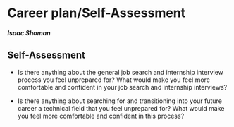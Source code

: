 # Career plan/Self-Assessment

##### Isaac Shoman

## Self-Assessment

* Is there anything about the general job search and internship interview process you feel unprepared for? What would make you feel more comfortable and confident in your job search and internship interviews?

* Is there anything about searching for and transitioning into your future career a technical field that you feel unprepared for? What would make you feel more comfortable and confident in this process?
